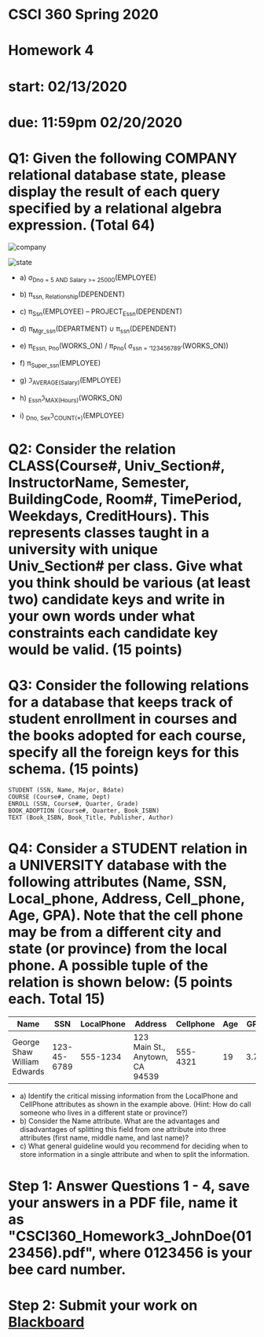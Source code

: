 # CSCI 360 Spring 2020
# Homework 4
# start: 02/13/2020
# due: 11:59pm 02/20/2020

# Q1: Given the following COMPANY relational database state, please display the result of each query specified by a relational algebra expression. (Total 64)

![company](https://d2vlcm61l7u1fs.cloudfront.net/media%2F500%2F500decc6-d150-4a9e-bca8-b1c219adb1de%2FphpahrxoM.png)

![state](https://d2vlcm61l7u1fs.cloudfront.net/media%2F605%2F6052c100-6ddb-4570-8c74-bff61d413d87%2FphpDnEFxK.png)


+ a) σ<sub>Dno = 5 AND Salary >= 25000</sub>(EMPLOYEE)
+ b) π<sub>ssn, Relationship</sub>(DEPENDENT)
+ c) π<sub>Ssn</sub>(EMPLOYEE) – PROJECT<sub>Essn</sub>(DEPENDENT)
+ d) π<sub>Mgr_ssn</sub>(DEPARTMENT) ∪ π<sub>ssn</sub>(DEPENDENT)

+ e) π<sub>Essn, Pno</sub>(WORKS_ON)  / π<sub>Pno</sub>( σ<sub>ssn = ‘123456789’</sub>(WORKS_ON))

+ f) π<sub>Super_ssn</sub>(EMPLOYEE)

+ g) ℑ<sub>AVERAGE(Salary)</sub>(EMPLOYEE)
+ h) <sub>Essn</sub>ℑ<sub>MAX(Hours)</sub>(WORKS_ON)
+ i) <sub>Dno, Sex</sub>ℑ<sub>COUNT(*)</sub>(EMPLOYEE)


# Q2: Consider the relation CLASS(Course#, Univ_Section#, InstructorName, Semester, BuildingCode, Room#, TimePeriod, Weekdays, CreditHours). This represents classes taught in a university with unique Univ_Section# per class. Give what you think should be various (at least two) candidate keys and write in your own words under what constraints each candidate key would be valid. (15 points)

# Q3:  Consider the following relations for a database that keeps track of student enrollment in courses and the books adopted for each course, specify all the foreign keys for this schema. (15 points)

~~~~
STUDENT (SSN, Name, Major, Bdate)
COURSE (Course#, Cname, Dept)
ENROLL (SSN, Course#, Quarter, Grade)
BOOK_ADOPTION (Course#, Quarter, Book_ISBN)
TEXT (Book_ISBN, Book_Title, Publisher, Author)
~~~~


# Q4:  Consider a STUDENT relation in a UNIVERSITY database with the following attributes (Name, SSN, Local_phone, Address, Cell_phone, Age, GPA). Note that the cell phone may be from a different city and state (or province) from the local phone. A possible tuple of the relation is shown below: (5 points each. Total 15)

|Name|SSN|LocalPhone|Address|Cellphone|Age|GPA|
|----|----|----|----|----|----|----|
|George Shaw William Edwards|123-45-6789|555-1234|123 Main St., Anytown, CA 94539|555-4321|19|3.75|

+ a) Identify the critical missing information from the LocalPhone and CellPhone attributes as shown in the example above. (Hint: How do call someone who lives in a different state or province?)  
+ b) Consider the Name attribute.  What are the advantages and disadvantages of splitting this field from one attribute into three attributes (first name, middle name, and last name)?
+ c) What general guideline would you recommend for deciding when to store information in a single attribute and when to split the information.


# Step 1: Answer Questions 1 - 4, save your answers in a PDF file, name it as "CSCI360_Homework3_JohnDoe(0123456).pdf", where 0123456 is your bee card number.

# Step 2: Submit your work on [Blackboard](https://blackboard.sau.edu/webapps/login/)
